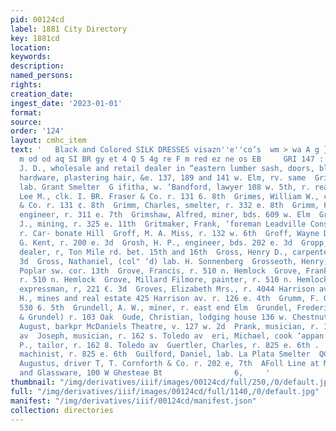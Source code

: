 ```yaml
---
pid: 00124cd
label: 1881 City Directory
key: 1881cd
location: 
keywords: 
description: 
named_persons: 
rights: 
creation_date: 
ingest_date: '2023-01-01'
format: 
source: 
order: '124'
layout: cmhc_item
text: '   Black and Colored SILK DRESSES visazn''e''co’s  wm > wa A g } 3° bg eR >
  m od od aq SI BR gy et 4 Q 5 4g re F m red ez ne os EB     GRI 147 : GUI     GRIFFITH,
  J. D., wholesale and retail dealer in “eastern lumber sash, doors, blinds, builders’
  hardware, plastering hair, &e. 137, 189 and 141 w. Elm, rv. same  Griffith, 8, C.,
  lab. Grant Smelter  G ifitha, w. ‘Bandford, lawyer 108 w. 5th, r. rear 205 w. 4th  Grimes,
  Lee M., clk. I. BR. Fraser & Co. r. 131 6. 8th  Grimes, William W., clk. H. R. Fraser
  & Co. r. 131 ¢. 8th  Grimm, Charles, smelter, r. 332 e. 8th  Grimm, Frederick W.,
  engineer, r. 311 e. 7th  Grimshaw, Alfred, miner, bds. 609 w. Elm  Griswold, Albert,
  J., mining, r. 325 e. 11th  Gritmaker, Frank, ‘foreman Leadville Cons. Mining Co.
  r. Car- bonate Hill  Groff, M. A. Miss, r. 132 w. 6th  Groff, Wayne D., clk. L.
  G. Kent, r. 200 e. 3d  Grosh, H. P., engineer, bds. 202 e. 3d  Gropp, George, junk
  dealer, r, Ton Mile rd. bet. 15th and 16th  Gross, Henry D., carpenter, r. 301 0.
  3d  Gross, Nathaniel, (col" ‘d) lab. H. Sonnenberg  Grosseoth, Henry, baker, bds.
  Poplar sw. cor. 13th  Grove, Francis, r. 510 n. Hemlock  Grove, Frank, painter,
  r. 510 n. Hemlock  Grove, Millard Filmore, painter, r. 510 n. Hemlock  Grover, —.
  expressman, r, 221 €. 3d  Groves, Elizabeth Mrs., r. 4044 Harrison av  Gruber, Emanuel
  H., mines and real estate 425 Harrison av. r. 126 e. 4th  Grumm, F. G., miner, r.
  530 6. 5th  Grundell, A. W., miner, r. east end Elm  Grundel, Frederick, (Oleson
  & Grundel) r. 103 Oak  Gude, Christian, lodging house 136 w. Chestnut, r. same  Gueck,
  August, barkpr McDaniels Theatre, v. 127 w. 2d  Prank, musician, r. 162 s. "Poledo
  av  Joseph, musician, r. 162 s. Toledo av  eri, Michael, cook ‘appan House rrieri,
  P., tailor, r. 162 8. Toledo av  Guertler, Charles, r. 825 e. 6th .  Guertler, Robert,
  machinist, r. 825 e. 6th  Guilford, Daniel, lab. La Plata Smelter  QGuirard, Guirard,
  Augustus, driver T, T. Cornforth & Co. r. 202 e, 7th  AFoll Line at McMillen & Go.  Crockery
  and Glassware, 100 W Ghesteae Bt                6,     '
thumbnail: "/img/derivatives/iiif/images/00124cd/full/250,/0/default.jpg"
full: "/img/derivatives/iiif/images/00124cd/full/1140,/0/default.jpg"
manifest: "/img/derivatives/iiif/00124cd/manifest.json"
collection: directories
---
```

